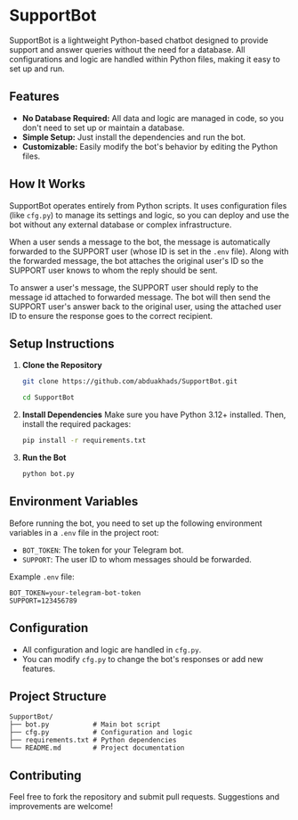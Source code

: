 # SupportBot

SupportBot is a lightweight Python-based chatbot designed to provide support and answer queries without the need for a database. All configurations and logic are handled within Python files, making it easy to set up and run.

## Features

- **No Database Required:** All data and logic are managed in code, so you don't need to set up or maintain a database.
- **Simple Setup:** Just install the dependencies and run the bot.
- **Customizable:** Easily modify the bot's behavior by editing the Python files.

## How It Works

SupportBot operates entirely from Python scripts. It uses configuration files (like `cfg.py`) to manage its settings and logic, so you can deploy and use the bot without any external database or complex infrastructure.

When a user sends a message to the bot, the message is automatically forwarded to the SUPPORT user (whose ID is set in the `.env` file). Along with the forwarded message, the bot attaches the original user's ID so the SUPPORT user knows to whom the reply should be sent.

To answer a user's message, the SUPPORT user should reply to the message id attached to forwarded message. The bot will then send the SUPPORT user's answer back to the original user, using the attached user ID to ensure the response goes to the correct recipient.

## Setup Instructions

1. **Clone the Repository**

   ```bash
   git clone https://github.com/abduakhads/SupportBot.git

   cd SupportBot
   ```

2. **Install Dependencies**
   Make sure you have Python 3.12+ installed. Then, install the required packages:

   ```bash
   pip install -r requirements.txt
   ```

3. **Run the Bot**
   ```bash
   python bot.py
   ```

## Environment Variables

Before running the bot, you need to set up the following environment variables in a `.env` file in the project root:

- `BOT_TOKEN`: The token for your Telegram bot.
- `SUPPORT`: The user ID to whom messages should be forwarded.

Example `.env` file:

```env
BOT_TOKEN=your-telegram-bot-token
SUPPORT=123456789
```

## Configuration

- All configuration and logic are handled in `cfg.py`.
- You can modify `cfg.py` to change the bot's responses or add new features.

## Project Structure

```
SupportBot/
├── bot.py           # Main bot script
├── cfg.py           # Configuration and logic
├── requirements.txt # Python dependencies
└── README.md        # Project documentation
```

## Contributing

Feel free to fork the repository and submit pull requests. Suggestions and improvements are welcome!


